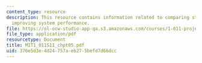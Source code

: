 ```yaml
---
content_type: resource
description: This resource contains information related to comparing strategies for
  improving system performance.
file: https://ol-ocw-studio-app-qa.s3.amazonaws.com/courses/1-011-project-evaluation-spring-2011/376e5d3e4d24757aeb275befd7d66dcc_MIT1_011S11_chpt05.pdf
file_type: application/pdf
resourcetype: Document
title: MIT1_011S11_chpt05.pdf
uid: 376e5d3e-4d24-757a-eb27-5befd7d66dcc
---
```

